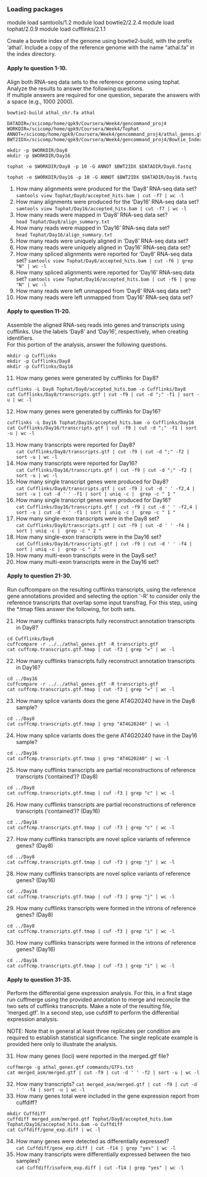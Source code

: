 ### Loading packages

module load samtools/1.2 
module load bowtie2/2.2.4
module load tophat/2.0.9
module load cufflinks/2.1.1

Create a bowtie index of the genome using bowtie2-build, with the prefix ‘athal’. Include a copy of the reference genome with the name “athal.fa” in the index directory.   

#### Apply to question 1-10. 

Align both RNA-seq data sets to the reference genome using tophat. Analyze the results to answer the following questions.   
If multiple answers are required for one question, separate the answers with a space (e.g., 1000 2000).

```
bowtie2-build athal_chr.fa athal

DATADIR=/scicomp/home/qpk9/Coursera/Week4/gencommand_proj4
WORKDIR=/scicomp/home/qpk9/Coursera/Week4/Tophat
ANNOT=/scicomp/home/qpk9/Coursera/Week4/gencommand_proj4/athal_genes.gtf
BWT2IDX=/scicomp/home/qpk9/Coursera/Week4/gencommand_proj4/Bowtie_Index/athal

mkdir -p $WORKDIR/Day8
mkdir -p $WORKDIR/Day16

tophat -o $WORKDIR/Day8 -p 10 -G ANNOT $BWT2IDX $DATADIR/Day8.fastq

tophat -o $WORKDIR/Day16 -p 10 -G ANNOT $BWT2IDX $DATADIR/Day16.fastq
```

1.  How many alignments were produced for the ‘Day8’ RNA-seq data set?  
`samtools view Tophat/Day8/accepted_hits.bam | cut -f7 | wc -l`  
2.  How many alignments were produced for the ‘Day16’ RNA-seq data set?  
`samtools view Tophat/Day16/accepted_hits.bam | cut -f7 | wc -l`  
3.  How many reads were mapped in ‘Day8’ RNA-seq data set?  
`head Tophat/Day8/align_summary.txt`  
4.  How many reads were mapped in ‘Day16’ RNA-seq data set?  
`head Tophat/Day16/align_summary.txt`  
5.  How many reads were uniquely aligned in ‘Day8’ RNA-seq data set?  
6.  How many reads were uniquely aligned in ‘Day16’ RNA-seq data set?  
7.  How many spliced alignments were reported for ‘Day8’ RNA-seq data set? 
`samtools view Tophat/Day8/accepted_hits.bam | cut -f6 | grep "N" | wc -l`  
8.  How many spliced alignments were reported for ‘Day16’ RNA-seq data set?
`samtools view Tophat/Day16/accepted_hits.bam | cut -f6 | grep "N" | wc -l`  
9.  How many reads were left unmapped from ‘Day8’ RNA-seq data set?  
10.  How many reads were left unmapped from ‘Day16’ RNA-seq data set?  

#### Apply to question 11-20. 

Assemble the aligned RNA-seq reads into genes and transcripts using cufflinks. Use the labels ‘Day8’ and ‘Day16’, respectively, when creating identifiers.  
For this portion of the analysis, answer the following questions.  
```
mkdir -p Cufflinks
mkdir -p Cufflinks/Day8
mkdir -p Cufflinks/Day16
```

11.  How many genes were generated by cufflinks for Day8?  
```
cufflinks -L Day8 Tophat/Day8/accepted_hits.bam -o Cufflinks/Day8
cat Cufflinks/Day8/transcripts.gtf | cut -f9 | cut -d ";" -f1 | sort -u | wc -l
```
12.  How many genes were generated by cufflinks for Day16? 
```
cufflinks -L Day16 Tophat/Day16/accepted_hits.bam -o Cufflinks/Day16
cat Cufflinks/Day16/transcripts.gtf | cut -f9 | cut -d ";" -f1 | sort -u | wc -l
```
13.  How many transcripts were reported for Day8?  
`cat Cufflinks/Day8/transcripts.gtf | cut -f9 | cut -d ";" -f2 | sort -u | wc -l`  
14.  How many transcripts were reported for Day16?  
`cat Cufflinks/Day16/transcripts.gtf | cut -f9 | cut -d ";" -f2 | sort -u | wc -l`  
15.  How many single transcript genes were produced for Day8?  
`cat Cufflinks/Day8/transcripts.gtf | cut -f9 | cut -d ' ' -f2,4 | sort -u | cut -d ' ' -f1 | sort | uniq -c |  grep -c " 1 "`  
16.  How many single transcript genes were produced for Day16?  
`cat Cufflinks/Day16/transcripts.gtf | cut -f9 | cut -d ' ' -f2,4 | sort -u | cut -d ' ' -f1 | sort | uniq -c |  grep -c " 1 "`  
17.  How many single-exon transcripts were in the Day8 set?  
`cat Cufflinks/Day8/transcripts.gtf | cut -f9 | cut -d ' ' -f4 | sort | uniq -c |  grep -c " 2 "`  
18.  How many single-exon transcripts were in the Day16 set?  
`cat Cufflinks/Day16/transcripts.gtf | cut -f9 | cut -d ' ' -f4 | sort | uniq -c |  grep -c " 2 "`  
19.  How many multi-exon transcripts were in the Day8 set?  
20.  How many multi-exon transcripts were in the Day16 set?  


#### Apply to question 21-30. 

Run cuffcompare on the resulting cufflinks transcripts, using the reference gene annotations provided and selecting the option '-R' to consider only 
the reference transcripts that overlap some input transfrag. For this step, using the *.tmap files answer the following, for both sets.

21.  How many cufflinks transcripts fully reconstruct annotation transcripts in Day8?  
```
cd Cufflinks/Day8
cuffcompare -r ../../athal_genes.gtf -R transcripts.gtf
cat cuffcmp.transcripts.gtf.tmap | cut -f3 | grep "=" | wc -l
```
22.  How many cufflinks transcripts fully reconstruct annotation transcripts in Day16?  
```
cd ../Day16
cuffcompare -r ../../athal_genes.gtf -R transcripts.gtf
cat cuffcmp.transcripts.gtf.tmap | cut -f3 | grep "=" | wc -l
```
23.  How many splice variants does the gene AT4G20240 have in the Day8 sample?  
```
cd ../Day8
cat cuffcmp.transcripts.gtf.tmap | grep "AT4G20240" | wc -l
```
24.  How many splice variants does the gene AT4G20240 have in the Day16 sample?  
```
cd ../Day16
cat cuffcmp.transcripts.gtf.tmap | grep "AT4G20240" | wc -l
```
25.  How many cufflinks transcripts are partial reconstructions of reference transcripts (‘contained’)? (Day8)  
```
cd ../Day8
cat cuffcmp.transcripts.gtf.tmap | cuf -f3 | grep "c" | wc -l
```
26.  How many cufflinks transcripts are partial reconstructions of reference transcripts (‘contained’)? (Day16) 
```
cd ../Day16
cat cuffcmp.transcripts.gtf.tmap | cuf -f3 | grep "c" | wc -l
```
27.  How many cufflinks transcripts are novel splice variants of reference genes? (Day8)  
```
cd ../Day8
cat cuffcmp.transcripts.gtf.tmap | cuf -f3 | grep "j" | wc -l
```
28.  How many cufflinks transcripts are novel splice variants of reference genes? (Day16)  
```
cd ../Day16
cat cuffcmp.transcripts.gtf.tmap | cuf -f3 | grep "j" | wc -l
```
29.  How many cufflinks transcripts were formed in the introns of reference genes? (Day8)  
```
cd ../Day8
cat cuffcmp.transcripts.gtf.tmap | cuf -f3 | grep "i" | wc -l
```
30.  How many cufflinks transcripts were formed in the introns of reference genes? (Day16)  
```
cd ../Day16
cat cuffcmp.transcripts.gtf.tmap | cuf -f3 | grep "i" | wc -l
```

#### Apply to question 31-35. 

Perform the differential gene expression analysis. For this, in a first stage run cuffmerge using the provided annotation to merge and reconcile the 
two sets of cufflinks transcripts. Make a note of the resulting file, ‘merged.gtf’. In a second step, use cufdiff to perform the differential expression analysis.   

NOTE: Note that in general at least three replicates per condition are required to establish statistical significance. 
The single replicate example is provided here only to illustrate the analysis.

31.  How many genes (loci) were reported in the merged.gtf file?  
```
cuffmerge -g athal_genes.gtf commands/GTFs.txt
cat merged_asm/merged.gtf | cut -f9 | cut -d ' ' -f2 | sort -u | wc -l
```
32.  How many transcripts?
`cat merged_asm/merged.gtf | cut -f9 | cut -d ' ' -f4 | sort -u | wc -l`  
33.  How many genes total were included in the gene expression report from cuffdiff?  
```
mkdir Cuffdiff
cuffdiff merged_asm/merged.gtf Tophat/Day8/accepted_hits.bam Tophat/Day16/accepted_hits.bam -o Cuffdiff
cat Cuffdiff/gene_exp.diff | wc -l
```
34.  How many genes were detected as differentially expressed?  
`cat Cuffdiff/gene_exp.diff | cut -f14 | grep "yes" | wc -l`  
35.  How many transcripts were differentially expressed between the two samples?  
`cat Cuffdiff/isoform_exp.diff | cut -f14 | grep "yes" | wc -l`
